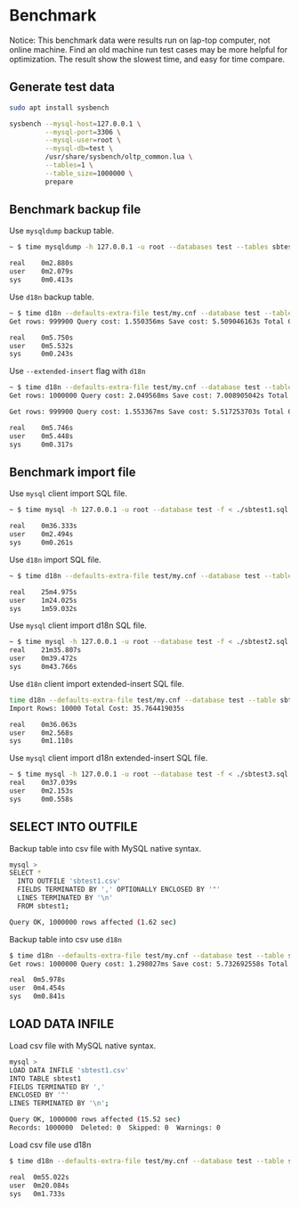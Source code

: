 # Benchmark

Notice: This benchmark data were results run on lap-top computer, not online machine. Find an old machine run test cases may be more helpful for optimization. The result show the slowest time, and easy for time compare.

## Generate test data

```bash
sudo apt install sysbench

sysbench --mysql-host=127.0.0.1 \
         --mysql-port=3306 \
         --mysql-user=root \
         --mysql-db=test \
         /usr/share/sysbench/oltp_common.lua \
         --tables=1 \
         --table_size=1000000 \
         prepare
```

## Benchmark backup file

Use `mysqldump` backup table.

```bash
~ $ time mysqldump -h 127.0.0.1 -u root --databases test --tables sbtest1 -r sbtest1.sql

real    0m2.880s
user    0m2.079s
sys     0m0.413s
```

Use `d18n` backup table.

```bash
~ $ time d18n --defaults-extra-file test/my.cnf --database test --table sbtest1 --file sbtest2.sql --verbose
Get rows: 999900 Query cost: 1.550356ms Save cost: 5.509046163s Total Cost: 5.510596605s

real    0m5.750s
user    0m5.532s
sys     0m0.243s
```

Use `--extended-insert` flag with `d18n`

```bash
~ $ time d18n --defaults-extra-file test/my.cnf --database test --table sbtest1 --file sbtest3.sql --verbose --extended-insert 100
Get rows: 1000000 Query cost: 2.049568ms Save cost: 7.008905042s Total Cost: 7.010954668s

Get rows: 999900 Query cost: 1.553367ms Save cost: 5.517253703s Total Cost: 5.518807155s

real    0m5.746s
user    0m5.448s
sys     0m0.317s
```

## Benchmark import file

Use `mysql` client import SQL file.

```bash
~ $ time mysql -h 127.0.0.1 -u root --database test -f < ./sbtest1.sql

real    0m36.333s
user    0m2.494s
sys     0m0.261s
```

Use `d18n` import SQL file.

```bash
~ $ time d18n --defaults-extra-file test/my.cnf --database test --table sbtest1 --file sbtest2.sql --import

real    25m4.975s
user    1m24.025s
sys     1m59.032s
```

Use `mysql` client import d18n SQL file.

```bash
~ $ time mysql -h 127.0.0.1 -u root --database test -f < ./sbtest2.sql
real    21m35.807s
user    0m39.472s
sys     0m43.766s
```

Use `d18n` client import extended-insert SQL file.

```bash
time d18n --defaults-extra-file test/my.cnf --database test --table sbtest1 --file sbtest3.sql --import --verbose
Import Rows: 10000 Total Cost: 35.764419035s

real    0m36.063s
user    0m2.568s
sys     0m1.110s
```

Use `mysql` client import d18n extended-insert SQL file.

```bash
~ $ time mysql -h 127.0.0.1 -u root --database test -f < ./sbtest3.sql
real    0m37.039s
user    0m2.153s
sys     0m0.558s
```

## SELECT INTO OUTFILE

Backup table into csv file with MySQL native syntax.

```bash
mysql >
SELECT *
  INTO OUTFILE 'sbtest1.csv'
  FIELDS TERMINATED BY ',' OPTIONALLY ENCLOSED BY '"'
  LINES TERMINATED BY '\n'
  FROM sbtest1;

Query OK, 1000000 rows affected (1.62 sec)
```

Backup table into csv use `d18n`

```bash
$ time d18n --defaults-extra-file test/my.cnf --database test --table sbtest1 --file sbtest.csv --verbose
Get rows: 1000000 Query cost: 1.298027ms Save cost: 5.732692558s Total Cost: 5.733990955s

real  0m5.978s
user  0m4.454s
sys   0m0.841s
```

## LOAD DATA INFILE

Load csv file with MySQL native syntax.

```bash
mysql >
LOAD DATA INFILE 'sbtest1.csv'
INTO TABLE sbtest1
FIELDS TERMINATED BY ','
ENCLOSED BY '"'
LINES TERMINATED BY '\n';

Query OK, 1000000 rows affected (15.52 sec)
Records: 1000000  Deleted: 0  Skipped: 0  Warnings: 0
```

Load csv file use d18n

```bash
$ time d18n --defaults-extra-file test/my.cnf --database test --table sbtest1 --file sbtest.csv --extended-insert 100 --import

real  0m55.022s
user  0m20.084s
sys   0m1.733s
```
